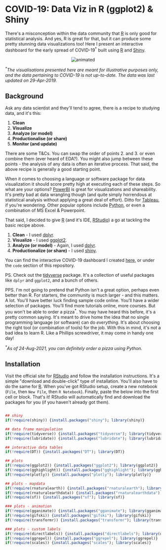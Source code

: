 # COVID-19: Data Viz in R (ggplot2) & Shiny

There's a misconception within the data community that [R](https://www.r-project.org/) is only good for statistical analysis. And yes, R is great for that, but it can produce some pretty stunning data visualizations too! Here I present an interactive dashboard for the early spread of COVID-19<sup>\*</sup> built using [R](https://www.r-project.org/) and [Shiny](https://shiny.rstudio.com/).

<p align="center">
  <img src="assets/A3_COV19_RViz1_Sample.gif" alt="animated"/>
</p>

<em><sup>\*</sup>The visualisations presented here are meant for illustrative purposes only, and the data pertaining to COVID-19 is not up-to-date. The data was last updated on 29-Apr-2019.</em>

## Background

Ask any data scientist and they'll tend to agree, there is a recipe to studying data, and it's this:

1. **Clean**
2. **Visualize**
3. **Analyze (or model)**
4. **Productionalise (or share)**
5. **Monitor (and update)**

There are some T&Cs. You can swap the order of points 2. and 3. or even combine them (ever heard of EDA?). You might also jump between these points - the analysis of any data is often an iterative process. That said, the above recipe is generally a good starting point.

When it comes to choosing a language or software package for data visualization it should score pretty high at executing each of these steps. So what are your options? [PowerBI](https://powerbi.microsoft.com/en-us/) is great for visualizations and shareability. It's pretty bad at data wrangling though (and quite simply horrendous at statistical analysis without applying a great deal of effort). Ditto for [Tableau](https://www.tableau.com/), if you're wondering. Other popular options include [Python](https://www.python.org/), or even a combination of MS Excel & Powerpoint.

That said, I decided to give [R](https://www.r-project.org/) (and it's IDE, [RStudio](https://www.rstudio.com/)) a go at tackling the basic recipe above.

1. **Clean** - I used [dplyr](https://www.rdocumentation.org/packages/dplyr/versions/0.7.8).
2. **Visualize** - I used [ggplot2](https://www.rdocumentation.org/packages/ggplot2/versions/3.3.5).
3. **Analyze (or model)** - Again, I used [dplyr](https://www.rdocumentation.org/packages/dplyr/versions/0.7.8).
4. **Productionalize (or share)** - I used [shiny](https://shiny.rstudio.com/).

You can find the interactive COVID-19 dashboard I created [here](https://github.com/cconrady/Data-Viz-in-R-ggplot2/tree/main/code), or under the `code` section of this repository.

PS. Check out the [tidyverse](https://www.tidyverse.org/packages/) package. It's a collection of useful packages like `dplyr` and `ggplot2`, and a bunch of others.

PPS. I'm not going to pretend that Python isn't a great option, perhaps even better than R. For starters, the community is much larger - and this matters. A lot. You'll have better luck finding sample code online. You'll have a wider selection of packages. You'll find more tutorials online, more courses. But you won't be able to order a pizza<sup>\*</sup>. You may have heard this before, it's a pretty common saying. It's meant to drive home the idea that no single programming language (or software) can do _everything_. It's about choosing the right tool (or combination of tools) for the job. With this in mind, it's not a bad idea to learn R. Like a Phillips screwdriver, it may come in handy one day!

<em><sup>\*</sup>As of 24-Aug-2021, you can definitely order a pizza using Python.</em>

## Installation

Visit the official site for [RStudio](https://www.rstudio.com/products/rstudio/) and follow the installation instructions. It's a simple "download and double-click" type of installation. You'll also have to do the same for [R](https://www.r-project.org/). When you've got RStudio setup, create a new notebook (`File`, then `New File`, then `R Notebook`). Finally, paste the below into the first cell or block. That's it! RStudio will automatically find and download the packages for you (if you haven't already got them).

```r

## shiny
if(!require(shiny)) {install.packages("shiny"); library(shiny)}

## data frame manipulation
if(!require(tidyverse)) {install.packages("tidyverse"); library(tidyverse)}
if(!require(lubridate)) {install.packages("lubridate"); library(lubridate)}

## interactive data tables 
if(!require(DT)) {install.packages("DT"); library(DT)}

## plots
if(!require(ggplot2)) {install.packages("ggplot2"); library(ggplot2)}
if(!require(gghighlight)) {install.packages("gghighlight"); library(gghighlight)}
if(!require(plotly)) {install.packages("plotly"); library(plotly)}

## plots - mapdata
if(!require(rnaturalearth)) {install.packages("rnaturalearth"); library(rnaturalearth)}
if(!require(rnaturalearthdata)) {install.packages("rnaturalearthdata"); library(rnaturalearthdata)}
if(!require(sf)) {install.packages("sf"); library(sf)}

### plots - animation
if(!require(gganimate)) {install.packages("gganimate"); library(gganimate)}
if(!require(gifski)) {install.packages("gifski"); library(gifski)}
if(!require(transformr)) {install.packages("transformr"); library(transformr)}

### plots - custom labels
if(!require(directlabels)) {install.packages("directlabels"); library(directlabels)}
if(!require(ggrepel)) {install.packages("ggrepel"); library(ggrepel)}
if(!require(scales)) {install.packages("scales"); library(scales)}
    
```